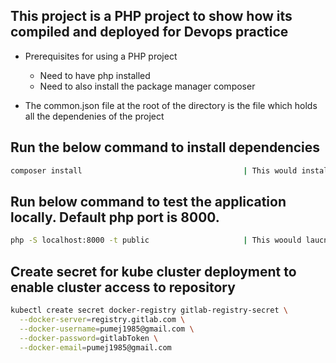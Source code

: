 ## This project is a PHP project to show how its compiled and deployed for Devops practice

- Prerequisites for using a PHP project 

    - Need to have php installed 
    - Need to also install the package manager composer 

- The common.json file at the root of the directory is the file which holds all the dependenies of the project 

## Run the below command to install dependencies 

```bash 
composer install                                    | This would install the dependencies listed on the composer.json, would create a composer.lock file and a vendor file. 
```

## Run below command to test the application locally. Default php port is 8000. 

```bash
php -S localhost:8000 -t public                     | This woould laucnch the development server - [Tue Jul 22 00:36:59 2025] PHP 8.3.6 Development Server (http://localhost:8000) started
```

## Create secret for kube cluster deployment to enable cluster access to repository 

```bash
kubectl create secret docker-registry gitlab-registry-secret \
  --docker-server=registry.gitlab.com \
  --docker-username=pumej1985@gmail.com \
  --docker-password=gitlabToken \
  --docker-email=pumej1985@gmail.com
```